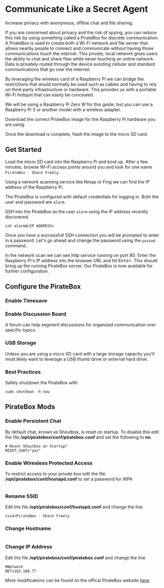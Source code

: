 # Communicate Like a Secret Agent
Increase privacy with anonymous, offline chat and file sharing.

If you are concerned about privacy and the risk of spying, you can reduce this risk by using something called a PirateBox for discrete communication. A PirateBox is used to create both a Wi-Fi network and file server that allows nearby people to connect and communicate without having those communications touch the internet. This private, local network gives users the ability to chat and share files while never touching an online network. Data is privately routed through the device avoiding cellular and standard communications that go over the internet. 

By leveraging the wireless card of a Raspberry Pi we can bridge the restrictions that would normally be used such as cables and having to rely on third-party infrastructure or hardware. This provides us with a portable Wi-Fi hotspot that can easily be concealed.

We will be using a Raspberry Pi Zero W for this guide, but you can use a Raspberry Pi 3 or another model with a wireless adapter.

Download the correct PirateBox image for the Raspberry Pi hardware you are using.

Once the download is complete, flash the image to the micro SD card.

## Get Started
Load the micro SD card into the Raspberry Pi and boot up. After a few minutes, browse Wi-Fi access points around you and look for one name `PirateBox - Share Freely`.

Using a network scanning service like Nmap or Fing we can find the IP address of the Raspberry Pi.

The PirateBox is configured with default credentials for logging in. Both the user and password are `alarm`.

SSH into the PirateBox as the user `alarm` using the IP address recently discovered.
```shell
ssh alarm@<IP ADDRESS>
```

Once you have a successfull SSH connection you will be prompted to enter in a password. Let's go ahead and change the password using the `passwd` command.

In the network scan we can see http service running on port 80. Enter the Raspberry Pi's IP address into the browser URL and hit <kbd>Enter</kbd>. This should bring up the running PirateBox server. Our PirateBox is now available for further configuration. 

## Configure the PirateBox

### Enable Timesave

### Enable Discussion Board
A forum can help segment discussions for organized communication over specific topics.

### USB Storage
Unless you are using a micro SD card with a large storage capacity you'll most likely want to leverage a USB thumb drive or external hard drive.

### Best Practices
Safely shutdown the PirateBox with
```shell
sudo shutdown -h now
```

## PirateBox Mods

### Enable Persistent Chat
By default chat, known as Shoutbox, is reset on startup. To disable this edit the file **/opt/piratebox/conf/piratebox.conf** and set the following to **no**.
```shell
# Reset Shoutbox on Startup?
RESET_CHAT="yes"
```

### Enable Wiresless Protected Access
To restrict access to your private box edit the file **/opt/piratebox/conf/hostapd.conf** to set a password for WPA
```shell

```

### Rename SSID
Edit the file **/opt/piratebox/conf/hostapd.conf** and change the line
```shell
ssid=PirateBox - Share Freely
```

### Change Hostname

```shell

```

### Change IP Address
Edit the file **/opt/piratebox/conf/piratebox.conf** and change the line
```shell
#Network
NET=192.168.77
```

More modifications can be found on the offical PirateBox website [here](https://piratebox.cc/raspberry_pi:mods).
